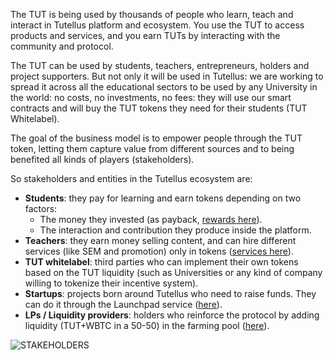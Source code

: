 The TUT is being used by thousands of people who learn, teach and interact in Tutellus platform and ecosystem. You use the TUT to access products and services, and you earn TUTs by interacting with the community and protocol.

The TUT can be used by students, teachers, entrepreneurs, holders and project supporters. But not only it will be used in Tutellus: we are working to spread it across all the educational sectors to be used by any University in the world: no costs, no investments, no fees: they will use our smart contracts and will buy the TUT tokens they need for their students (TUT Whitelabel).

The goal of the business model is to empower people through the TUT token, letting them capture value from different sources and to being benefited all kinds of players (stakeholders).

So stakeholders and entities in the Tutellus ecosystem are:

- **Students**: they pay for learning and earn tokens depending on two factors:
   - The money they invested (as payback, [rewards here](https://www.notion.so/tutellus/whitepaper/8.-rewards-in-tutellus-1)).
   - The interaction and contribution they produce inside the platform.
- **Teachers**: they earn money selling content, and can hire different services (like SEM and promotion) only in tokens ([services here](https://www.notion.so/tutellus/whitepaper/7.-teacher-services)).
- **TUT whitelabel**: third parties who can implement their own tokens based on the TUT liquidity (such as Universities or any kind of company willing to tokenize their incentive system).
- **Startups**: projects born around Tutellus who need to raise funds. They can do it through the Launchpad service ([here](https://www.notion.so/tutellus/products/launchpad)).
- **LPs / Liquidity providers**: holders who reinforce the protocol by adding liquidity (TUT+WBTC in a 50-50) in the farming pool ([here](https://www.notion.so/tutellus/products/farming-pool)).

![STAKEHOLDERS](https://d1ddeojt5lrj1t.cloudfront.net/launchpads/tokentrotter/stakeholders.jpg)
